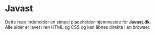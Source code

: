 # Javast

Dette repo indeholder en simpel placeholder-hjemmeside for **Javast.dk**. Alle sider er lavet i ren HTML og CSS og kan åbnes direkte i en browser.
